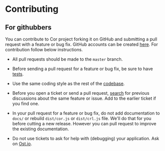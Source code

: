 # Contributing


## For githubbers

You can contribute to Cor project forking it on GitHub and submitting a pull request with a feature or bug fix. GitHub accounts can be created [here](https://github.com/join). For contribution follow below instructions.

* All pull requests should be made to the `master` branch.

* Before sending a pull request for a feature or bug fix, be sure to have [tests](https://yesbelms.github.io/cor/test).

* Use the same coding style as the rest of the [codebase](https://github.com/yosbelms/cor).

* Before you open a ticket or send a pull request, [search](https://github.com/yosbelms/cor/issues) for previous discussions about the same feature or issue. Add to the earlier ticket if you
find one.

* In your pull request for a feature or bug fix, do not add documentation to `docs/` or rebuild `dist/cor.js` or `dist/crl.js` file. We'll do that for you before cutting a new release. However you can pull request to improve the existing documentation.

* Do not use tickets to ask for help with (debugging) your application. Ask on [Ost.io](http://ost.io/@yosbelms/cor).
